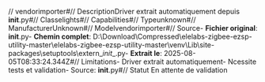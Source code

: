 // vendorimporter#// DescriptionDriver extrait automatiquement depuis __init__.py#// Classelights#// Capabilities#// Typeunknown#// ManufacturerUnknown#// Modelvendorimporter#// Source- **Fichier original**: __init__.py- **Chemin complet**: D:\Download\Compressed\elelabs-zigbee-ezsp-utility-master\elelabs-zigbee-ezsp-utility-master\venv\Lib\site-packages\setuptools\extern\__init__.py- **Extrait le**: 2025-08-05T08:33:24.344Z#// Limitations- Driver extrait automatiquement- Ncessite tests et validation- Source: __init__.py#// Statut En attente de validation